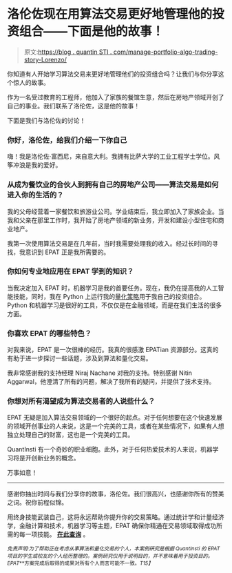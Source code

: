 # 洛伦佐现在用算法交易更好地管理他的投资组合——下面是他的故事！

> 原文:[https://blog . quantin STI . com/manage-portfolio-algo-trading-story-Lorenzo/](https://blog.quantinsti.com/manage-portfolio-algo-trading-story-lorenzo/)

你知道有人开始学习算法交易来更好地管理他们的投资组合吗？让我们与你分享这个惊人的故事。

作为一名受过教育的工程师，他加入了家族的餐馆生意，然后在房地产领域开创了自己的事业。我们联系了洛伦佐，这是他的故事！

下面是我们与洛伦佐的讨论！

### **你好，洛伦佐，给我们介绍一下你自己**

嗨！我是洛伦佐·富西尼，来自意大利。我拥有比萨大学的工业工程学士学位。风筝冲浪是我的爱好。

### 从成为餐饮业的合伙人到拥有自己的房地产公司——算法交易是如何进入你的生活的？

我的父母经营着一家餐饮和旅游业公司。学业结束后，我立即加入了家族企业。当我和父亲在那里工作时，我开始了房地产领域的新业务，开发和建设小型住宅和商业地产。

我第一次使用算法交易是在几年前，当时我需要处理我的收入。经过长时间的寻找，我意识到 EPAT 正是我所需要的。

### 你如何专业地应用在 EPAT 学到的知识？

当我决定加入 EPAT 时，机器学习是我的首要任务。现在，我仍在提高我的人工智能技能，同时，我在 Python 上运行我的[量化策略](https://quantra.quantinsti.com/course/quantitative-trading-strategies-models)用于我自己的投资组合。Python 和机器学习是很好的工具，不仅仅是在金融领域，而是在我们生活的很多方面。

### 你喜欢 EPAT 的哪些特色？

对我来说，EPAT 是一次很棒的经历。我真的很感激 EPATian 资源部分。这真的有助于进一步探讨一些话题，涉及到算法和量化交易。

我非常感谢我的支持经理 Niraj Nachane 对我的支持。特别感谢 Nitin Aggarwal，他澄清了所有的问题，解决了我所有的疑问，并提供了技术支持。

### 你想对所有渴望成为算法交易者的人说些什么？

EPAT 无疑是加入算法交易领域的一个很好的起点。对于任何想要在这个快速发展的领域开创事业的人来说，这是一个完美的工具，或者在某些情况下，如果有人想独立处理自己的财富，这也是一个完美的工具。

QuantInsti 有一个奇妙的职业细胞。此外，对于任何热爱技术的人来说，机器学习将是开创新业务的概念。

万事如意！

* * *

感谢你抽出时间与我们分享你的故事，洛伦佐。我们很高兴，也感谢你所有的赞美之词。祝你前程似锦。

用终身技能武装自己，这将永远帮助你提升你的交易策略。通过统计学和计量经济学，金融计算和技术，机器学习等主题，EPAT 确保你精通在交易领域取得成功所需的每一项技能。 **[在此查询](https://www.quantinsti.com/epat)** 。

<small>*免责声明:为了帮助正在考虑从事算法和量化交易的个人，本案例研究是根据 QuantInsti 的 EPAT* *项目的学生或校友的个人经历整理的。案例研究仅用于说明目的，并不意味着用于投资目的。EPAT***方案完成后取得的成果对所有个人而言可能不一致。*T15】*</small>